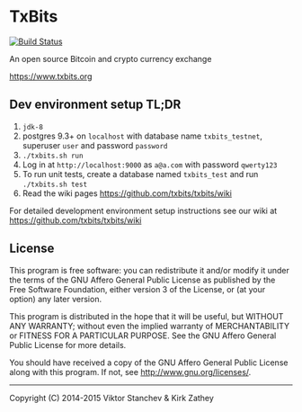 # TxBits

[![Build Status](https://travis-ci.org/txbits/txbits.svg?branch=master)](https://travis-ci.org/txbits/txbits)

An open source Bitcoin and crypto currency exchange

https://www.txbits.org

## Dev environment setup TL;DR

1. `jdk-8`
1. postgres 9.3+ on `localhost` with database name `txbits_testnet`, superuser `user` and password `password`
1. `./txbits.sh run`
1. Log in at `http://localhost:9000` as `a@a.com` with password `qwerty123`
1. To run unit tests, create a database named `txbits_test` and run `./txbits.sh test`
1. Read the wiki pages https://github.com/txbits/txbits/wiki

For detailed development environment setup instructions see our wiki at https://github.com/txbits/txbits/wiki

## License

This program is free software: you can redistribute it and/or modify
it under the terms of the GNU Affero General Public License as published by
the Free Software Foundation, either version 3 of the License, or
(at your option) any later version.

This program is distributed in the hope that it will be useful,
but WITHOUT ANY WARRANTY; without even the implied warranty of
MERCHANTABILITY or FITNESS FOR A PARTICULAR PURPOSE.  See the
GNU Affero General Public License for more details.

You should have received a copy of the GNU Affero General Public License
along with this program.  If not, see <http://www.gnu.org/licenses/>.

-----------

Copyright (C) 2014-2015  Viktor Stanchev & Kirk Zathey
